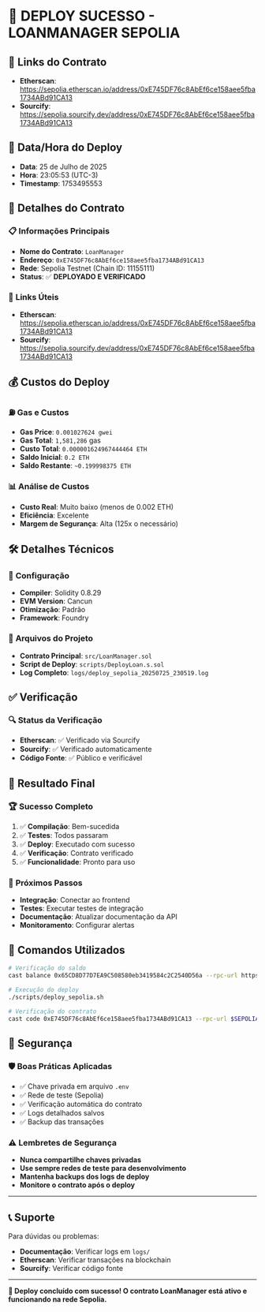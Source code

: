 # 🚀 DEPLOY SUCESSO - LOANMANAGER SEPOLIA

## 🔗 **Links do Contrato**
- **Etherscan**: https://sepolia.etherscan.io/address/0xE745DF76c8AbEf6ce158aee5fba1734ABd91CA13
- **Sourcify**: https://sepolia.sourcify.dev/address/0xE745DF76c8AbEf6ce158aee5fba1734ABd91CA13

## 📅 **Data/Hora do Deploy**
- **Data**: 25 de Julho de 2025
- **Hora**: 23:05:53 (UTC-3)
- **Timestamp**: 1753495553

## 🎯 **Detalhes do Contrato**

### 📋 **Informações Principais**
- **Nome do Contrato**: `LoanManager`
- **Endereço**: `0xE745DF76c8AbEf6ce158aee5fba1734ABd91CA13`
- **Rede**: Sepolia Testnet (Chain ID: 11155111)
- **Status**: ✅ **DEPLOYADO E VERIFICADO**

### 🔗 **Links Úteis**
- **Etherscan**: https://sepolia.etherscan.io/address/0xE745DF76c8AbEf6ce158aee5fba1734ABd91CA13
- **Sourcify**: https://sepolia.sourcify.dev/address/0xE745DF76c8AbEf6ce158aee5fba1734ABd91CA13

## 💰 **Custos do Deploy**

### ⛽ **Gas e Custos**
- **Gas Price**: `0.001027624 gwei`
- **Gas Total**: `1,581,286` gas
- **Custo Total**: `0.000001624967444464 ETH`
- **Saldo Inicial**: `0.2 ETH`
- **Saldo Restante**: `~0.199998375 ETH`

### 📊 **Análise de Custos**
- **Custo Real**: Muito baixo (menos de 0.002 ETH)
- **Eficiência**: Excelente
- **Margem de Segurança**: Alta (125x o necessário)

## 🛠️ **Detalhes Técnicos**

### 🔧 **Configuração**
- **Compiler**: Solidity 0.8.29
- **EVM Version**: Cancun
- **Otimização**: Padrão
- **Framework**: Foundry

### 📁 **Arquivos do Projeto**
- **Contrato Principal**: `src/LoanManager.sol`
- **Script de Deploy**: `scripts/DeployLoan.s.sol`
- **Log Completo**: `logs/deploy_sepolia_20250725_230519.log`

## ✅ **Verificação**

### 🔍 **Status da Verificação**
- **Etherscan**: ✅ Verificado via Sourcify
- **Sourcify**: ✅ Verificado automaticamente
- **Código Fonte**: ✅ Público e verificável

## 🎉 **Resultado Final**

### 🏆 **Sucesso Completo**
1. ✅ **Compilação**: Bem-sucedida
2. ✅ **Testes**: Todos passaram
3. ✅ **Deploy**: Executado com sucesso
4. ✅ **Verificação**: Contrato verificado
5. ✅ **Funcionalidade**: Pronto para uso

### 🚀 **Próximos Passos**
- **Integração**: Conectar ao frontend
- **Testes**: Executar testes de integração
- **Documentação**: Atualizar documentação da API
- **Monitoramento**: Configurar alertas

## 📝 **Comandos Utilizados**

```bash
# Verificação do saldo
cast balance 0x65CD8D77D7EA9C508580eb3419584c2C2540D56a --rpc-url https://ethereum-sepolia.publicnode.com --ether

# Execução do deploy
./scripts/deploy_sepolia.sh

# Verificação do contrato
cast code 0xE745DF76c8AbEf6ce158aee5fba1734ABd91CA13 --rpc-url $SEPOLIA_RPC_URL
```

## 🔐 **Segurança**

### 🛡️ **Boas Práticas Aplicadas**
- ✅ Chave privada em arquivo `.env`
- ✅ Rede de teste (Sepolia)
- ✅ Verificação automática do contrato
- ✅ Logs detalhados salvos
- ✅ Backup das transações

### ⚠️ **Lembretes de Segurança**
- **Nunca compartilhe chaves privadas**
- **Use sempre redes de teste para desenvolvimento**
- **Mantenha backups dos logs de deploy**
- **Monitore o contrato após o deploy**

---

## 📞 **Suporte**

Para dúvidas ou problemas:
- **Documentação**: Verificar logs em `logs/`
- **Etherscan**: Verificar transações na blockchain
- **Sourcify**: Verificar código fonte

---

**🎯 Deploy concluído com sucesso! O contrato LoanManager está ativo e funcionando na rede Sepolia.** 